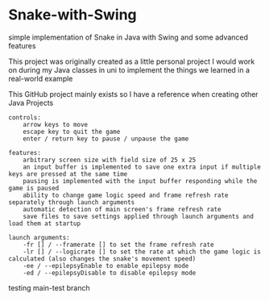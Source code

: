 # Snake-with-Swing
simple implementation of Snake in Java with Swing and some advanced features

This project was originally created as a little personal project I would work on during my Java classes in uni to implement the things we learned in a real-world example

This GitHub project mainly exists so I have a reference when creating other Java Projects

	controls:
		arrow keys to move
		escape key to quit the game
		enter / return key to pause / unpause the game

	features:
		arbitrary screen size with field size of 25 x 25
		an input buffer is implemented to save one extra input if multiple keys are pressed at the same time
		pausing is implemented with the input buffer responding while the game is paused
		ability to change game logic speed and frame refresh rate separately through launch arguments
		automatic detection of main screen's frame refresh rate
		save files to save settings applied through launch arguments and load them at startup

	launch arguments:
		-fr [] / --framerate [] to set the frame refresh rate
		-lr [] / --logicrate [] to set the rate at which the game logic is calculated (also changes the snake's movement speed)
		-ee / --epilepsyEnable to enable epilepsy mode
		-ed / --epilepsyDisable to disable epilepsy mode

testing main-test branch